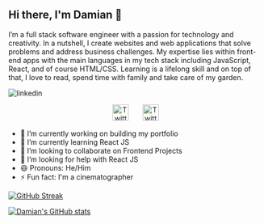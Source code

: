 ## Hi there, I'm Damian 👋

I’m a full stack software engineer with a passion for technology and creativity. In a nutshell, I create websites and web applications that solve problems and address business challenges. My expertise lies within front-end apps with the main languages in my tech stack including JavaScript, React, and of course HTML/CSS. Learning is a lifelong skill and on top of that, I love to read, spend time with family and take care of my garden.


![linkedin](https://user-images.githubusercontent.com/62222815/208494320-c7facf54-a49c-4d48-98e9-e73dd78fdcf7.svg)

<!-- Social icons section -->
<p align="center">
  <a href="https://twitter.com/damipad"><img width="32px" alt="Twitter" title="Twitter" src="https://i.imgur.com/OXZM1L6.png"/></a>
  &#8287;&#8287;&#8287;&#8287;&#8287;
  <a href="[https://twitter.com/damipad](https://user-images.githubusercontent.com/62222815/208494320-c7facf54-a49c-4d48-98e9-e73dd78fdcf7.svg)"><img width="32px" alt="Twitter" title="Twitter" src="https://i.imgur.com/OXZM1L6.png"/></a>
  

</p>


- 🔭 I’m currently working on building my portfolio
- 🌱 I’m currently learning React JS
- 👯 I’m looking to collaborate on Frontend Projects
- 🤔 I’m looking for help with React JS
- 😄 Pronouns: He/Him
- ⚡ Fun fact: I'm a cinematographer

[![GitHub Streak](https://github-readme-streak-stats.herokuapp.com?user=Damianpad&theme=dark)](https://git.io/streak-stats)

[![Damian's GitHub stats](https://github-readme-stats.vercel.app/api?username=Damianpad)](https://github.com/Damianpad/github-readme-stats)

<!--
**Damianpad/Damianpad** is a ✨ _special_ ✨ repository because its `README.md` (this file) appears on your GitHub profile.

Here are some ideas to get you started:

- 🔭 I’m currently working on ...
- 🌱 I’m currently learning ...
- 👯 I’m looking to collaborate on ...
- 🤔 I’m looking for help with ...
- 💬 Ask me about ...
- 📫 How to reach me: ...
- 😄 Pronouns: ...
- ⚡ Fun fact: ...
-->
